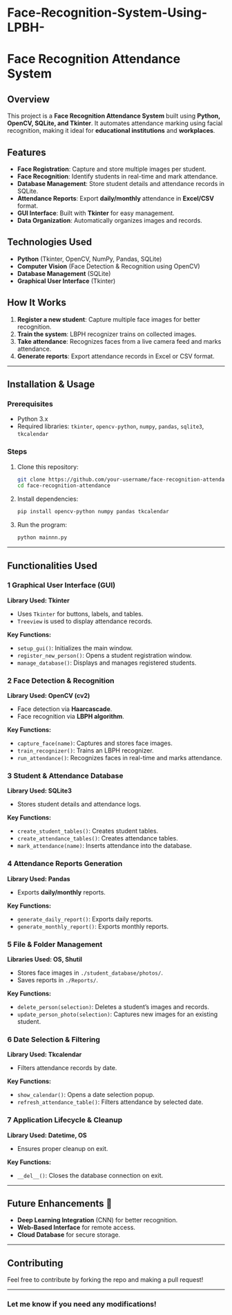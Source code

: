 # Face-Recognition-System-Using-LPBH-
# Face Recognition Attendance System

## Overview
This project is a **Face Recognition Attendance System** built using **Python, OpenCV, SQLite, and Tkinter**. It automates attendance marking using facial recognition, making it ideal for **educational institutions** and **workplaces**.

## Features
-  **Face Registration**: Capture and store multiple images per student.
-  **Face Recognition**: Identify students in real-time and mark attendance.
-  **Database Management**: Store student details and attendance records in SQLite.
-  **Attendance Reports**: Export **daily/monthly** attendance in **Excel/CSV** format.
-  **GUI Interface**: Built with **Tkinter** for easy management.
-  **Data Organization**: Automatically organizes images and records.

## Technologies Used
- **Python** (Tkinter, OpenCV, NumPy, Pandas, SQLite)
- **Computer Vision** (Face Detection & Recognition using OpenCV)
- **Database Management** (SQLite)
- **Graphical User Interface** (Tkinter)

## How It Works
1. **Register a new student**: Capture multiple face images for better recognition.
2. **Train the system**: LBPH recognizer trains on collected images.
3. **Take attendance**: Recognizes faces from a live camera feed and marks attendance.
4. **Generate reports**: Export attendance records in Excel or CSV format.

---

## Installation & Usage
### Prerequisites
- Python 3.x
- Required libraries: `tkinter`, `opencv-python`, `numpy`, `pandas`, `sqlite3`, `tkcalendar`

### Steps
1. Clone this repository:
   ```sh
   git clone https://github.com/your-username/face-recognition-attendance.git
   cd face-recognition-attendance
   ```
2. Install dependencies:
   ```sh
   pip install opencv-python numpy pandas tkcalendar
   ```
3. Run the program:
   ```sh
   python mainnn.py
   ```

---

## Functionalities Used

### 1️ Graphical User Interface (GUI)
**Library Used: Tkinter**
- Uses `Tkinter` for buttons, labels, and tables.
- `Treeview` is used to display attendance records.

 **Key Functions:**
- `setup_gui()`: Initializes the main window.
- `register_new_person()`: Opens a student registration window.
- `manage_database()`: Displays and manages registered students.

### 2️ Face Detection & Recognition
**Library Used: OpenCV (cv2)**
- Face detection via **Haarcascade**.
- Face recognition via **LBPH algorithm**.

 **Key Functions:**
- `capture_face(name)`: Captures and stores face images.
- `train_recognizer()`: Trains an LBPH recognizer.
- `run_attendance()`: Recognizes faces in real-time and marks attendance.

### 3️ Student & Attendance Database
**Library Used: SQLite3**
- Stores student details and attendance logs.

 **Key Functions:**
- `create_student_tables()`: Creates student tables.
- `create_attendance_tables()`: Creates attendance tables.
- `mark_attendance(name)`: Inserts attendance into the database.

### 4️ Attendance Reports Generation
**Library Used: Pandas**
- Exports **daily/monthly** reports.

 **Key Functions:**
- `generate_daily_report()`: Exports daily reports.
- `generate_monthly_report()`: Exports monthly reports.

### 5️ File & Folder Management
**Libraries Used: OS, Shutil**
- Stores face images in `./student_database/photos/`.
- Saves reports in `./Reports/`.

 **Key Functions:**
- `delete_person(selection)`: Deletes a student’s images and records.
- `update_person_photo(selection)`: Captures new images for an existing student.

### 6️ Date Selection & Filtering
**Library Used: Tkcalendar**
- Filters attendance records by date.

 **Key Functions:**
- `show_calendar()`: Opens a date selection popup.
- `refresh_attendance_table()`: Filters attendance by selected date.

### 7️ Application Lifecycle & Cleanup
**Library Used: Datetime, OS**
- Ensures proper cleanup on exit.

 **Key Functions:**
- `__del__()`: Closes the database connection on exit.

---

## Future Enhancements 🚀
- **Deep Learning Integration** (CNN) for better recognition.
- **Web-Based Interface** for remote access.
- **Cloud Database** for secure storage.

---

##  Contributing
Feel free to contribute by forking the repo and making a pull request!

---

###  **Let me know if you need any modifications!** 


